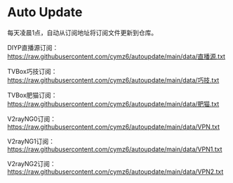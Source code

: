 # Auto Update

每天凌晨1点，自动从订阅地址将订阅文件更新到仓库。

DIYP直播源订阅：https://raw.githubusercontent.com/cymz6/autoupdate/main/data/直播源.txt

TVBox巧技订阅：https://raw.githubusercontent.com/cymz6/autoupdate/main/data/巧技.txt

TVBox肥猫订阅：https://raw.githubusercontent.com/cymz6/autoupdate/main/data/肥猫.txt

V2rayNG0订阅：https://raw.githubusercontent.com/cymz6/autoupdate/main/data/VPN.txt

V2rayNG1订阅：https://raw.githubusercontent.com/cymz6/autoupdate/main/data/VPN1.txt

V2rayNG2订阅：https://raw.githubusercontent.com/cymz6/autoupdate/main/data/VPN2.txt
